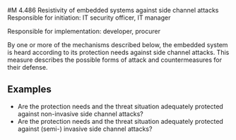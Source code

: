 #M 4.486 Resistivity of embedded systems against side channel attacks
Responsible for initiation: IT security officer, IT manager

Responsible for implementation: developer, procurer

By one or more of the mechanisms described below, the embedded system is heard according to its protection needs against side channel attacks. This measure describes the possible forms of attack and countermeasures for their defense.



## Examples 
* Are the protection needs and the threat situation adequately protected against non-invasive side channel attacks?
* Are the protection needs and the threat situation adequately protected against (semi-) invasive side channel attacks?




